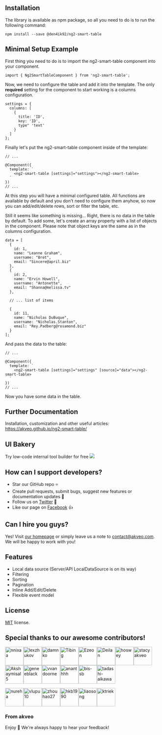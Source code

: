 ## Installation

The library is available as npm package, so all you need to do is to run the following command:
```
npm install --save @den4ik92/ng2-smart-table
```

## Minimal Setup Example

First thing you need to do is to import the ng2-smart-table component into your component.
```
import { Ng2SmartTableComponent } from 'ng2-smart-table';
```

Now, we need to configure the table and add it into the template. The only <strong>required</strong> setting for the component to start working is a columns configuration.

```
settings = {
  columns: [
    {
      title: 'ID',
      key: 'ID',
      type" 'text'
    }
  ]
};
```

Finally let's put the ng2-smart-table component inside of the template:

```
// ...

@Component({
  template: `
    <ng2-smart-table [settings]="settings"></ng2-smart-table>
  `
})
// ...
```
At this step you will have a minimal configured table. All functions are available by default and you don't need to configure them anyhow, so now you can add/edit/delete rows, sort or filter the table, etc.

Still it seems like something is missing... Right, there is no data in the table by default. To add some, let's create an array property with a list of objects in the component. Please note that object keys are the same as in the columns configuration.

```
data = [
  {
    id: 1,
    name: "Leanne Graham",
    username: "Bret",
    email: "Sincere@april.biz"
  },
  {
    id: 2,
    name: "Ervin Howell",
    username: "Antonette",
    email: "Shanna@melissa.tv"
  },

  // ... list of items

  {
    id: 11,
    name: "Nicholas DuBuque",
    username: "Nicholas.Stanton",
    email: "Rey.Padberg@rosamond.biz"
  }
];
```

And pass the data to the table:

```
// ...

@Component({
  template: `
    <ng2-smart-table [settings]="settings" [source]="data"></ng2-smart-table>
  `
})
// ...
```

Now you have some data in the table.

## Further Documentation
Installation, customization and other useful articles: https://akveo.github.io/ng2-smart-table/

## UI Bakery
Try low-code internal tool builder for free
<a href="https://uibakery.io/?utm_source=github&utm_medium=clicks&utm_campaign=banner"><img src="https://user-images.githubusercontent.com/6151971/125071660-41f84900-e0c2-11eb-882a-0c675eb1e5e3.png"></a>

## How can I support developers?
- Star our GitHub repo :star:
- Create pull requests, submit bugs, suggest new features or documentation updates :wrench:
- Follow us on [Twitter](https://twitter.com/akveo_inc) :feet:
- Like our page on [Facebook](https://www.facebook.com/akveo/) :thumbsup:

## Can I hire you guys?
Yes!  Visit [our homepage](http://akveo.com/) or simply leave us a note to [contact@akveo.com](mailto:contact@akveo.com). We will be happy to work with you!

## Features
* Local data source (Server/API LocalDataSource is on its way)
* Filtering
* Sorting
* Pagination
* Inline Add/Edit/Delete
* Flexible event model

## License
[MIT](LICENSE.txt) license.

## Special thanks to our awesome contributors!

[<img alt="nnixaa" src="https://avatars0.githubusercontent.com/u/230527?v=3&s=60" width="60">](https://github.com/nnixaa)[<img alt="lexzhukov" src="https://avatars0.githubusercontent.com/u/12192373?v=3&s=60" width="60">](https://github.com/lexzhukov)[<img alt="damnko" src="https://avatars2.githubusercontent.com/u/680205?v=3&s=60" width="60">](https://github.com/damnko)[<img alt="Tibing" src="https://avatars2.githubusercontent.com/u/17410089?v=3&s=60" width="60">](https://github.com/Tibing)[<img alt="Ezeon" src="https://avatars0.githubusercontent.com/u/21973741?v=3&s=60" width="60">](https://github.com/Ezeon)[<img alt="Deilan" src="https://avatars1.githubusercontent.com/u/4777512?v=3&s=60" width="60">](https://github.com/Deilan)[<img alt="hoswey" src="https://avatars0.githubusercontent.com/u/3689445?v=3&s=60" width="60">](https://github.com/hoswey)[<img alt="stacyakveo" src="https://avatars2.githubusercontent.com/u/27723447?v=3&s=60" width="60">](https://github.com/stacyakveo)[<img alt="Akshaymisal5" src="https://avatars3.githubusercontent.com/u/15906551?v=3&s=60" width="60">](https://github.com/Akshaymisal5)[<img alt="geneeblack" src="https://avatars0.githubusercontent.com/u/282525?v=3&s=60" width="60">](https://github.com/geneeblack)[<img alt="vvandoorne" src="https://avatars2.githubusercontent.com/u/26658175?v=3&s=60" width="60">](https://github.com/vvandoorne)[<img alt="ananthhh" src="https://avatars1.githubusercontent.com/u/3583234?v=3&s=60" width="60">](https://github.com/ananthhh)[<img alt="bis-sb" src="https://avatars1.githubusercontent.com/u/22668001?v=3&s=60" width="60">](https://github.com/bis-sb)[<img alt="tadashi-aikawa" src="https://avatars1.githubusercontent.com/u/9500018?v=3&s=60" width="60">](https://github.com/tadashi-aikawa)

[<img alt="nureha" src="https://avatars2.githubusercontent.com/u/7064537?v=3&s=60" width="60">](https://github.com/nureha)[<img alt="vlupu10" src="https://avatars1.githubusercontent.com/u/3597512?v=3&s=60" width="60">](https://github.com/vlupu10)[<img alt="zhouhao27" src="https://avatars1.githubusercontent.com/u/8099731?v=3&s=60" width="60">](https://github.com/zhouhao27)[<img alt="hkb1990" src="https://avatars1.githubusercontent.com/u/2637138?v=3&s=60" width="60">](https://github.com/hkb1990)[<img alt="liaosong" src="https://avatars0.githubusercontent.com/u/3927282?v=3&s=60" width="60">](https://github.com/liaosong)[<img alt="ktriek" src="https://avatars2.githubusercontent.com/u/4461059?v=3&s=60" width="60">](https://github.com/ktriek)

### From akveo

Enjoy :metal:
We're always happy to hear your feedback!
